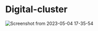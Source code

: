 # Digital-cluster
![Screenshot from 2023-05-04 17-35-54](https://github.com/segestic/Digital-cluster/assets/50618702/721770d5-626f-4540-9241-b8678566f99d)
